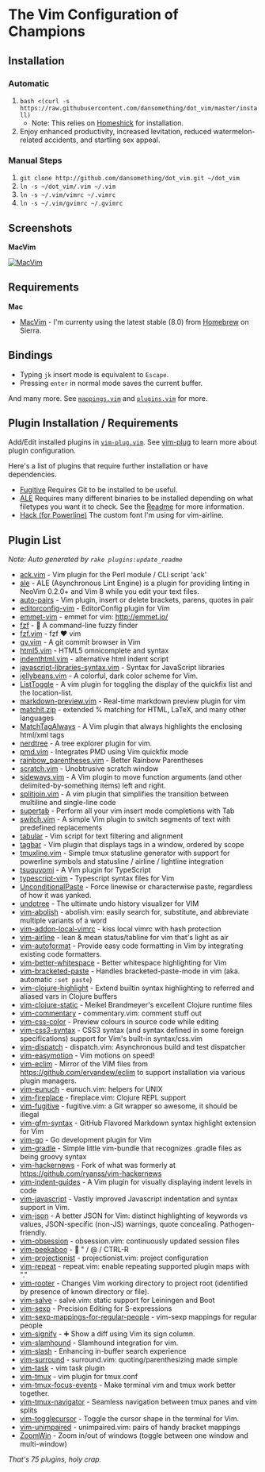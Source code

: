 # The Vim Configuration of Champions

## Installation

### Automatic

1. `bash <(curl -s https://raw.githubusercontent.com/dansomething/dot_vim/master/install)`
    * Note: This relies on [Homeshick](https://github.com/andsens/homeshick) for installation.
2. Enjoy enhanced productivity, increased levitation, reduced
   watermelon-related accidents, and startling sex appeal.

### Manual Steps
1. `git clone http://github.com/dansomething/dot_vim.git ~/dot_vim`
2. `ln -s ~/dot_vim/.vim ~/.vim`
3. `ln -s ~/.vim/vimrc ~/.vimrc`
4. `ln -s ~/.vim/gvimrc ~/.gvimrc`

## Screenshots

**MacVim**

[![MacVim][ss]][ss]

[ss]: https://raw.githubusercontent.com/mutewinter/dot_vim/master/screenshots/screenshot_1.png

## Requirements

**Mac**

 * [MacVim](http://macvim-dev.github.io/macvim/) - I'm currenty using
 the latest stable (8.0) from [Homebrew](http://brew.sh) on Sierra.

## Bindings

* Typing `jk` insert mode is equivalent to `Escape`.
* Pressing `enter` in normal mode saves the current buffer.

And many more. See [`mappings.vim`](.vim/mappings.vim) and
[`plugins.vim`](.vim/plugins.vim) for more.

## Plugin Installation / Requirements

Add/Edit installed plugins in [`vim-plug.vim`](.vim/vim-plug.vim).
See [vim-plug](https://github.com/junegunn/vim-plug) to learn more about plugin configuration.

Here's a list of plugins that require further installation or have
dependencies.

* [Fugitive](https://github.com/tpope/vim-fugitive) Requires Git to be
  installed to be useful.
* [ALE](https://github.com/w0rp/ale) Requires many different
  binaries to be installed depending on what filetypes you want it to check. See the
  [Readme](https://github.com/w0rp/ale#supported-languages) for more information.
* [Hack (for Powerline)](https://git.io/vgUwx) The custom font I'm using
  for vim-airline.

## Plugin List

_Note: Auto generated by `rake plugins:update_readme`_


 * [ack.vim](https://github.com/mileszs/ack.vim) - Vim plugin for the Perl module / CLI script 'ack'
 * [ale](https://github.com/w0rp/ale) - ALE (Asynchronous Lint Engine) is a plugin for providing linting in NeoVim 0.2.0+ and Vim 8 while you edit your text files.
 * [auto-pairs](https://github.com/jiangmiao/auto-pairs) - Vim plugin, insert or delete brackets, parens, quotes in pair
 * [editorconfig-vim](https://github.com/editorconfig/editorconfig-vim) - EditorConfig plugin for Vim
 * [emmet-vim](https://github.com/mattn/emmet-vim) - emmet for vim: http://emmet.io/
 * [fzf](https://github.com/junegunn/fzf) - :cherry_blossom: A command-line fuzzy finder
 * [fzf.vim](https://github.com/junegunn/fzf.vim) - fzf :heart: vim
 * [gv.vim](https://github.com/junegunn/gv.vim) - A git commit browser in Vim
 * [html5.vim](https://github.com/othree/html5.vim) - HTML5 omnicomplete and syntax
 * [indenthtml.vim](https://github.com/vim-scripts/indenthtml.vim) - alternative html indent script
 * [javascript-libraries-syntax.vim](https://github.com/othree/javascript-libraries-syntax.vim) - Syntax for JavaScript libraries
 * [jellybeans.vim](https://github.com/nanotech/jellybeans.vim) - A colorful, dark color scheme for Vim.
 * [ListToggle](https://github.com/Valloric/ListToggle) - A vim plugin for toggling the display of the quickfix list and the location-list.
 * [markdown-preview.vim](https://github.com/iamcco/markdown-preview.vim) - Real-time markdown preview plugin for vim
 * [matchit.zip](https://github.com/vim-scripts/matchit.zip) - extended % matching for HTML, LaTeX, and many other languages
 * [MatchTagAlways](https://github.com/Valloric/MatchTagAlways) - A Vim plugin that always highlights the enclosing html/xml tags
 * [nerdtree](https://github.com/scrooloose/nerdtree) - A tree explorer plugin for vim.
 * [pmd.vim](https://github.com/dansomething/pmd.vim) - Integrates PMD using Vim quickfix mode
 * [rainbow_parentheses.vim](https://github.com/kien/rainbow_parentheses.vim) - Better Rainbow Parentheses
 * [scratch.vim](https://github.com/mtth/scratch.vim) - Unobtrusive scratch window
 * [sideways.vim](https://github.com/AndrewRadev/sideways.vim) - A Vim plugin to move function arguments (and other delimited-by-something items) left and right.
 * [splitjoin.vim](https://github.com/AndrewRadev/splitjoin.vim) - A vim plugin that simplifies the transition between multiline and single-line code
 * [supertab](https://github.com/ervandew/supertab) - Perform all your vim insert mode completions with Tab
 * [switch.vim](https://github.com/AndrewRadev/switch.vim) - A simple Vim plugin to switch segments of text with predefined replacements
 * [tabular](https://github.com/godlygeek/tabular) - Vim script for text filtering and alignment
 * [tagbar](https://github.com/majutsushi/tagbar) - Vim plugin that displays tags in a window, ordered by scope
 * [tmuxline.vim](https://github.com/edkolev/tmuxline.vim) - Simple tmux statusline generator with support for powerline symbols and statusline / airline / lightline integration
 * [tsuquyomi](https://github.com/Quramy/tsuquyomi) - A Vim plugin for TypeScript
 * [typescript-vim](https://github.com/leafgarland/typescript-vim) - Typescript syntax files for Vim
 * [UnconditionalPaste](https://github.com/vim-scripts/UnconditionalPaste) - Force linewise or characterwise paste, regardless of how it was yanked.
 * [undotree](https://github.com/mbbill/undotree) - The ultimate undo history visualizer for VIM
 * [vim-abolish](https://github.com/tpope/vim-abolish) - abolish.vim: easily search for, substitute, and abbreviate multiple variants of a word
 * [vim-addon-local-vimrc](https://github.com/MarcWeber/vim-addon-local-vimrc) - kiss local vimrc with hash protection
 * [vim-airline](https://github.com/vim-airline/vim-airline) - lean & mean status/tabline for vim that's light as air
 * [vim-autoformat](https://github.com/Chiel92/vim-autoformat) - Provide easy code formatting in Vim by integrating existing code formatters.
 * [vim-better-whitespace](https://github.com/ntpeters/vim-better-whitespace) - Better whitespace highlighting for Vim
 * [vim-bracketed-paste](https://github.com/ConradIrwin/vim-bracketed-paste) - Handles bracketed-paste-mode in vim (aka. automatic `:set paste`)
 * [vim-clojure-highlight](https://github.com/guns/vim-clojure-highlight) - Extend builtin syntax highlighting to referred and aliased vars in Clojure buffers
 * [vim-clojure-static](https://github.com/guns/vim-clojure-static) - Meikel Brandmeyer's excellent Clojure runtime files
 * [vim-commentary](https://github.com/tpope/vim-commentary) - commentary.vim: comment stuff out
 * [vim-css-color](https://github.com/ap/vim-css-color) - Preview colours in source code while editing
 * [vim-css3-syntax](https://github.com/hail2u/vim-css3-syntax) - CSS3 syntax (and syntax defined in some foreign specifications) support for Vim's built-in syntax/css.vim
 * [vim-dispatch](https://github.com/tpope/vim-dispatch) - dispatch.vim: Asynchronous build and test dispatcher
 * [vim-easymotion](https://github.com/easymotion/vim-easymotion) - Vim motions on speed!
 * [vim-eclim](https://github.com/dansomething/vim-eclim) - Mirror of the VIM files from https://github.com/ervandew/eclim to support installation via various plugin managers.
 * [vim-eunuch](https://github.com/tpope/vim-eunuch) - eunuch.vim: helpers for UNIX
 * [vim-fireplace](https://github.com/tpope/vim-fireplace) - fireplace.vim: Clojure REPL support
 * [vim-fugitive](https://github.com/tpope/vim-fugitive) - fugitive.vim: a Git wrapper so awesome, it should be illegal
 * [vim-gfm-syntax](https://github.com/rhysd/vim-gfm-syntax) - GitHub Flavored Markdown syntax highlight extension for Vim
 * [vim-go](https://github.com/fatih/vim-go) - Go development plugin for Vim
 * [vim-gradle](https://github.com/tfnico/vim-gradle) - Simple little vim-bundle that recognizes .gradle files as being groovy syntax
 * [vim-hackernews](https://github.com/dansomething/vim-hackernews) - Fork of what was formerly at https://github.com/ryanss/vim-hackernews
 * [vim-indent-guides](https://github.com/nathanaelkane/vim-indent-guides) - A Vim plugin for visually displaying indent levels in code
 * [vim-javascript](https://github.com/pangloss/vim-javascript) - Vastly improved Javascript indentation and syntax support in Vim.
 * [vim-json](https://github.com/elzr/vim-json) - A better JSON for Vim: distinct highlighting of keywords vs values, JSON-specific (non-JS) warnings, quote concealing. Pathogen-friendly.
 * [vim-obsession](https://github.com/tpope/vim-obsession) - obsession.vim: continuously updated session files
 * [vim-peekaboo](https://github.com/junegunn/vim-peekaboo) - :eyes: " / @ / CTRL-R
 * [vim-projectionist](https://github.com/tpope/vim-projectionist) - projectionist.vim: project configuration
 * [vim-repeat](https://github.com/tpope/vim-repeat) - repeat.vim: enable repeating supported plugin maps with "."
 * [vim-rooter](https://github.com/airblade/vim-rooter) - Changes Vim working directory to project root (identified by presence of known directory or file).
 * [vim-salve](https://github.com/tpope/vim-salve) - salve.vim: static support for Leiningen and Boot
 * [vim-sexp](https://github.com/guns/vim-sexp) - Precision Editing for S-expressions
 * [vim-sexp-mappings-for-regular-people](https://github.com/tpope/vim-sexp-mappings-for-regular-people) - vim-sexp mappings for regular people
 * [vim-signify](https://github.com/mhinz/vim-signify) - :heavy_plus_sign: Show a diff using Vim its sign column.
 * [vim-slamhound](https://github.com/guns/vim-slamhound) - Slamhound integration for vim.
 * [vim-slash](https://github.com/junegunn/vim-slash) - Enhancing in-buffer search experience
 * [vim-surround](https://github.com/tpope/vim-surround) - surround.vim: quoting/parenthesizing made simple
 * [vim-task](https://github.com/samsonw/vim-task) - vim task plugin
 * [vim-tmux](https://github.com/tmux-plugins/vim-tmux) - vim plugin for tmux.conf
 * [vim-tmux-focus-events](https://github.com/tmux-plugins/vim-tmux-focus-events) - Make terminal vim and tmux work better together.
 * [vim-tmux-navigator](https://github.com/christoomey/vim-tmux-navigator) - Seamless navigation between tmux panes and vim splits
 * [vim-togglecursor](https://github.com/jszakmeister/vim-togglecursor) - Toggle the cursor shape in the terminal for Vim.
 * [vim-unimpaired](https://github.com/tpope/vim-unimpaired) - unimpaired.vim: pairs of handy bracket mappings
 * [ZoomWin](https://github.com/regedarek/ZoomWin) - Zoom in/out  of windows (toggle between one window and multi-window)

_That's 75 plugins, holy crap._
